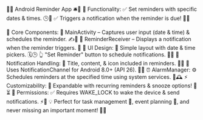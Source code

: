 📅🔔 Android Reminder App 🛎️🚀
📌 Functionality:
✅ Set reminders with specific dates & times. 🕒📆
✅ Triggers a notification when the reminder is due! 🔔💡

🎯 Core Components:
📱 MainActivity – Captures user input (date & time) & schedules the reminder. ✍️📅
📢 ReminderReceiver – Displays a notification when the reminder triggers. 🚀
🎨 UI Design:
📝 Simple layout with date & time pickers. 🗓️🕒
👆 "Set Reminder" button to schedule notifications. 🎯📌
📢 Notification Handling:
📌 Title, content, & icon included in reminders. 💬🔔
📲 Uses NotificationChannel for Android 8.0+ (API 26). 📡📶
⏰ AlarmManager:
⚙️ Schedules reminders at the specified time using system services. 🚀🕰️
⚡ Customizability:
🎯 Expandable with recurring reminders & snooze options! 🔄⏳
📜 Permissions:
✅ Requires WAKE_LOCK to wake the device & send notifications. ⚡🔋
💡 Perfect for task management 📑, event planning 🎉, and never missing an important moment! 🚀🔥







